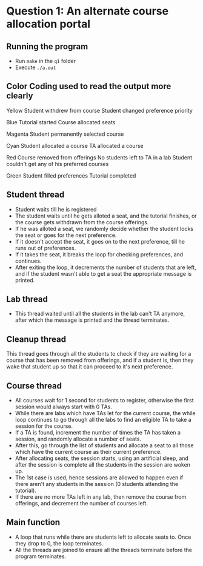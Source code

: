 # Question 1: An alternate course allocation portal
## Running the program
- Run `make` in the `q1` folder
- Execute `./a.out`
## Color Coding used to read the output more clearly
Yellow
Student withdrew from course
Student changed preference priority

Blue
Tutorial started
Course allocated seats

Magenta
Student permanently selected course

Cyan
Student allocated a course
TA allocated a course

Red
Course removed from offerings
No students left to TA in a lab
Student couldn't get any of his preferred courses

Green
Student filled preferences
Tutorial completed

## Student thread
- Student waits till he is registered
- The student waits until he gets alloted a seat, and the tutorial finishes, or the course gets withdrawn from the course offerings.
- If he was alloted a seat, we randomly decide whether the student locks the seat or goes for the next preference.
- If it doesn't accept the seat, it goes on to the next preference, till he runs out of preferences.
- If it takes the seat, it breaks the loop for checking preferences, and continues.
-  After exiting the loop, it decrements the number of students that are left, and if the student wasn't able to get a seat the appropriate message is printed.

## Lab thread
- This thread waited until all the students in the lab can't TA anymore, after which the message is printed and the thread terminates.

## Cleanup thread
This thread goes through all the students to check if they are waiting for a course that has been removed from offerings, and if a student is, then they wake that student up so that it can proceed to it's next preference.

## Course thread
- All courses wait for 1 second for students to register, otherwise the first session would always start with 0 TAs.
- While there are labs which have TAs let for the current course, the while loop continues to go through all the labs to find an eligible TA to take a session for the course.
- If a TA is found, increment the number of times the TA has taken a session, and randomly allocate a number of seats.
- After this, go through the list of students and allocate a seat to all those which have the current course as their current preference.
- After allocating seats, the session starts, using an artificial sleep, and after the session is complete all the students in the session are woken up.
- The 1st case is used, hence sessions are allowed to happen even if there aren't any students in the session (0 students attending the tutorial).
- If there are no more TAs left in any lab, then remove the course from offerings, and decrement the number of courses left.

## Main function
- A loop that runs while there are students left to allocate seats to. Once they drop to 0, the loop terminates.
- All the threads are joined to ensure all the threads terminate before the program terminates.
